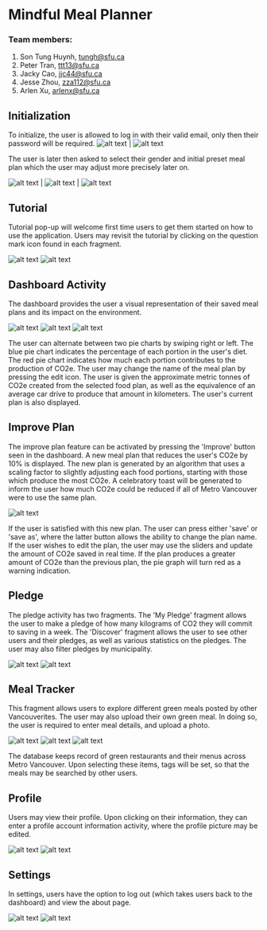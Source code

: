 # Mindful Meal Planner 
### Team members:
1. Son Tung Huynh, <tungh@sfu.ca>
2. Peter Tran, <ttt13@sfu.ca>
3. Jacky Cao, <jjc44@sfu.ca>
4. Jesse Zhou, <zza112@sfu.ca>
5. Arlen Xu, <arlenx@sfu.ca>


## Initialization
To initialize, the user is allowed to log in with their valid email, only then their password will be required. 
![alt text](ReadmePic/Sprint3/welcomesignin.PNG) | ![alt text](ReadmePic/Sprint3/welcomeemail.PNG)


The user is later then asked to select their gender and initial preset meal plan which the user may adjust more precisely later on.


![alt text](ReadmePic/Sprint3/welcomegreetings.PNG) | ![alt text](ReadmePic/Sprint3/welcomepresetplan.PNG) | ![alt text](ReadmePic/Sprint3/welcomeadjust.PNG)

## Tutorial
Tutorial pop-up will welcome first time users to get them started on how to use the application. Users may revisit the tutorial by clicking on the question mark icon found in each fragment.

![alt text](ReadmePic/Sprint3/tutorialdashboard.PNG) ![alt text](ReadmePic/Sprint3/tutorialimprove.PNG)


## Dashboard Activity
The dashboard provides the user a visual representation of their saved meal plans and its impact on the environment.

![alt text](ReadmePic/Sprint3/dashboardblue.PNG) ![alt text](ReadmePic/Sprint3/dashboardred.PNG) ![alt text](ReadmePic/Sprint3/dashboardplanlist.PNG)


The user can alternate between two pie charts by swiping right or left. The blue pie chart indicates the percentage of each portion in the user's diet. The red pie chart indicates how much each portion contributes to the production of CO2e.
The user may change the name of the meal plan by pressing the edit icon.
The user is given the approximate metric tonnes of CO2e created from the selected food plan, as well as the equivalence of an average car drive to produce that amount in kilometers.
The user's current plan is also displayed. 

## Improve Plan
The improve plan feature can be activated by pressing the 'Improve' button seen in the dashboard. A new meal plan that reduces the user's CO2e by 10% is displayed. The new plan is generated by an algorithm that uses a scaling factor to slightly adjusting each food portions, starting with those which produce the most CO2e.
A celebratory toast will be generated to inform the user how much CO2e could be reduced if all of Metro Vancouver were to use the same plan.

![alt text](ReadmePic/Sprint3/improve.PNG)

If the user is satisfied with this new plan. The user can press either 'save' or 'save as', where the latter button allows the ability to change the plan name.
If the user wishes to edit the plan, the user may use the sliders and update the amount of CO2e saved in real time. If the plan produces a greater amount of CO2e than the previous plan, the pie graph will turn red as a warning indication.


## Pledge 
The pledge activity has two fragments. The 'My Pledge' fragment allows the user to make a pledge of how many kilograms of CO2 they will commit to saving in a week. The 'Discover' fragment allows the user to see other users and their pledges, as well as various statistics on the pledges. The user may also filter pledges by municipality.

![alt text](ReadmePic/Sprint3/pledgemypledge.PNG) ![alt text](ReadmePic/Sprint3/pledgediscover.PNG)

## Meal Tracker
This fragment allows users to explore different green meals posted by other Vancouverites. The user may also upload their own green meal. In doing so, the user is required to enter meal details, and upload a photo.

![alt text](ReadmePic/Sprint3/mealtrackerfeed.PNG) ![alt text](ReadmePic/Sprint3/mealtrackeraddmeal.PNG) ![alt text](ReadmePic/Sprint3/mealtrackeraddphoto.PNG)

The database keeps record of green restaurants and their menus across Metro Vancouver. Upon selecting these items, tags will be set, so that the meals may be searched by other users.

## Profile
Users may view their profile. Upon clicking on their information, they can enter a profile account information activity, where the profile picture may be edited.

![alt text](ReadmePic/Sprint3/profile.PNG) ![alt text](ReadmePic/Sprint3/profileaccountinfo.PNG)

## Settings 
In settings, users have the option to log out (which takes users back to the dashboard) and view the about page.

![alt text](ReadmePic/Sprint3/settingsview.PNG) ![alt text](ReadmePic/Sprint3/settingsabout.PNG)


